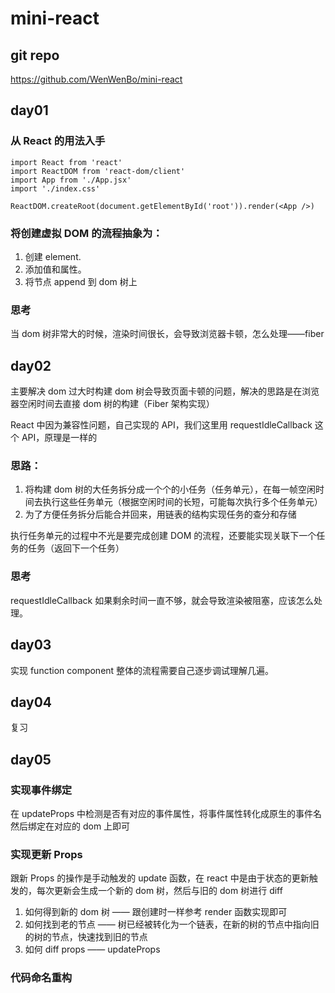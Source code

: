 # mini-react

## git repo

https://github.com/WenWenBo/mini-react

## day01

### 从 React 的用法入手

```
import React from 'react'
import ReactDOM from 'react-dom/client'
import App from './App.jsx'
import './index.css'

ReactDOM.createRoot(document.getElementById('root')).render(<App />)

```

### 将创建虚拟 DOM 的流程抽象为：

1. 创建 element.
2. 添加值和属性。
3. 将节点 append 到 dom 树上

### 思考

当 dom 树非常大的时候，渲染时间很长，会导致浏览器卡顿，怎么处理——fiber

## day02

主要解决 dom 过大时构建 dom 树会导致页面卡顿的问题，解决的思路是在浏览器空闲时间去直接 dom 树的构建（Fiber 架构实现）

React 中因为兼容性问题，自己实现的 API，我们这里用 requestIdleCallback 这个 API，原理是一样的

### 思路：

1. 将构建 dom 树的大任务拆分成一个个的小任务（任务单元），在每一帧空闲时间去执行这些任务单元（根据空闲时间的长短，可能每次执行多个任务单元）
2. 为了方便任务拆分后能合并回来，用链表的结构实现任务的查分和存储

执行任务单元的过程中不光是要完成创建 DOM 的流程，还要能实现关联下一个任务的任务（返回下一个任务）

### 思考

requestIdleCallback 如果剩余时间一直不够，就会导致渲染被阻塞，应该怎么处理。

## day03

实现 function component
整体的流程需要自己逐步调试理解几遍。

## day04

复习

## day05

### 实现事件绑定

在 updateProps 中检测是否有对应的事件属性，将事件属性转化成原生的事件名然后绑定在对应的 dom 上即可

### 实现更新 Props

跟新 Props 的操作是手动触发的 update 函数，在 react 中是由于状态的更新触发的，每次更新会生成一个新的 dom 树，然后与旧的 dom 树进行 diff

1. 如何得到新的 dom 树 —— 跟创建时一样参考 render 函数实现即可
2. 如何找到老的节点 —— 树已经被转化为一个链表，在新的树的节点中指向旧的树的节点，快速找到旧的节点
3. 如何 diff props —— updateProps

### 代码命名重构
